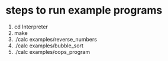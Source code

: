 # steps to run example programs

1. cd Interpreter
2. make
3. ./calc examples/reverse_numbers
4. ./calc examples/bubble_sort
5. ./calc examples/oops_program
